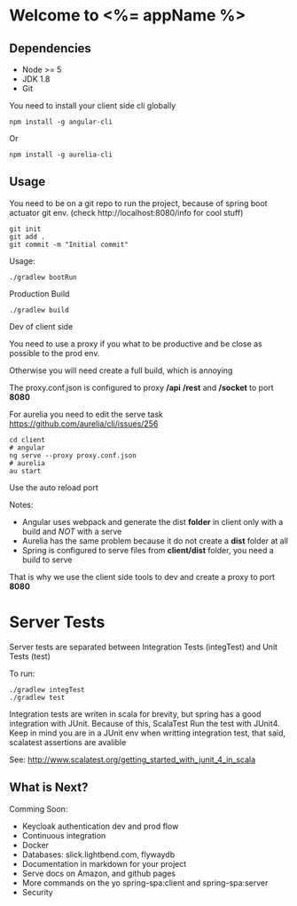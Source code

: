 # Welcome to <%= appName %>

## Dependencies

* Node >= 5
* JDK 1.8
* Git

You need to install your client side cli globally

    npm install -g angular-cli 

Or
    
    npm install -g aurelia-cli

## Usage

You need to be on a git repo to run the project, because of spring boot actuator git env. (check http://localhost:8080/info for cool stuff)

    git init
    git add .
    git commit -m "Initial commit"

Usage:

    ./gradlew bootRun

Production Build

    ./gradlew build

Dev of client side

You need to use a proxy if you what to be productive and be close as possible to the prod env.

Otherwise you will need create a full build, which is annoying

The proxy.conf.json is configured to proxy **/api** **/rest** and **/socket** to port **8080**

For aurelia you need to edit the serve task https://github.com/aurelia/cli/issues/256

    cd client
    # angular
    ng serve --proxy proxy.conf.json
    # aurelia
    au start

Use the auto reload port

Notes: 

- Angular uses webpack and generate the dist **folder** in client only with a build and *NOT* with a serve
- Aurelia has the same problem because it do not create a **dist** folder at all
- Spring is configured to serve files from **client/dist** folder, you need a build to serve

That is why we use the client side tools to dev and create a proxy to port **8080**

# Server Tests

Server tests are separated between Integration Tests (integTest) and Unit Tests (test)

To run:

    ./gradlew integTest
    ./gradlew test

Integration tests are writen in scala for brevity, but spring has a good integration with JUnit.
Because of this, ScalaTest Run the test with JUnit4. Keep in mind you are in a JUnit env 
when writting integration test, that said, scalatest assertions are avalible

See: http://www.scalatest.org/getting_started_with_junit_4_in_scala

## What is Next?

Comming Soon:

* Keycloak authentication dev and prod flow
* Continuous integration
* Docker
* Databases: slick.lightbend.com, flywaydb
* Documentation in markdown for your project
* Serve docs on Amazon, and github pages
* More commands on the yo spring-spa:client and spring-spa:server
* Security